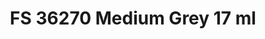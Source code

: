 ---
layout: product
title: "FS 36270 Medium Grey 17 ml"
price: "320" 
desc: "Akrilna boja 17mL"
img_path: "/assets/img/AK2141.webp"
brand: "AK "
available: true
special_offer: false
new: false
soon: false
cat: "020000"
subcat: "020200"
subsubcat: "020203"
sifra: "AK2141"
popular: false
spec: false
---